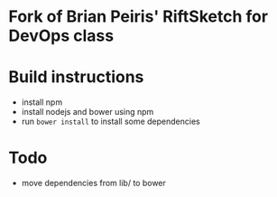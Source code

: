 Fork of Brian Peiris' RiftSketch for DevOps class
====

# Build instructions
- install npm
- install nodejs and bower using npm
- run `bower install` to install some dependencies

# Todo
- move dependencies from lib/ to bower
